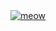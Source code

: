 <a href="https://www.youtube.com/watch?v=cesSRfXqS1Q">
<img src="https://ms2y.net/img/cat/ms2ysign.gif" alt="meow">
</a>

